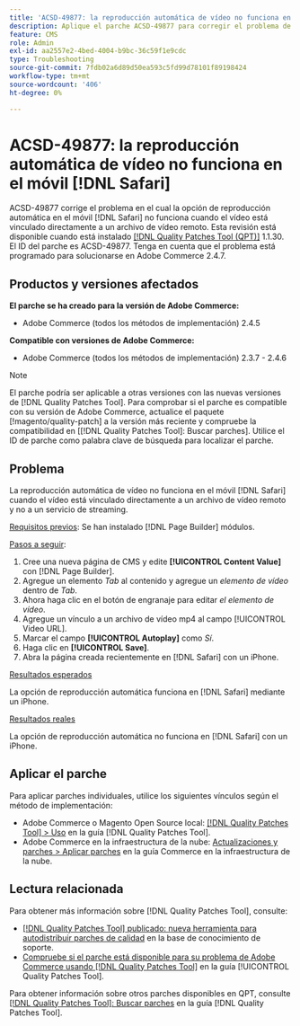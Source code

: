 ```yaml
---
title: 'ACSD-49877: la reproducción automática de vídeo no funciona en dispositivos móviles [!DNL Safari]'
description: Aplique el parche ACSD-49877 para corregir el problema de Adobe Commerce en el que la opción de reproducción automática de vídeo no funciona en dispositivos móviles [!DNL Safari] cuando el vídeo está vinculado directamente a un archivo de vídeo remoto.
feature: CMS
role: Admin
exl-id: aa2557e2-4bed-4004-b9bc-36c59f1e9cdc
type: Troubleshooting
source-git-commit: 7fdb02a6d89d50ea593c5fd99d78101f89198424
workflow-type: tm+mt
source-wordcount: '406'
ht-degree: 0%

---
```


# ACSD-49877: la reproducción automática de vídeo no funciona en el móvil [!DNL Safari]

ACSD-49877 corrige el problema en el cual la opción de reproducción automática en el móvil [!DNL Safari] no funciona cuando el vídeo está vinculado directamente a un archivo de vídeo remoto. Esta revisión está disponible cuando está instalado [[!DNL Quality Patches Tool (QPT)]](https://experienceleague.adobe.com/en/docs/commerce-operations/tools/quality-patches-tool/quality-patches-tool-to-self-serve-quality-patches) 1.1.30. El ID del parche es ACSD-49877. Tenga en cuenta que el problema está programado para solucionarse en Adobe Commerce 2.4.7.

## Productos y versiones afectados

**El parche se ha creado para la versión de Adobe Commerce:**

* Adobe Commerce (todos los métodos de implementación) 2.4.5

**Compatible con versiones de Adobe Commerce:**

* Adobe Commerce (todos los métodos de implementación) 2.3.7 - 2.4.6

>[!NOTE]
>
>El parche podría ser aplicable a otras versiones con las nuevas versiones de [!DNL Quality Patches Tool]. Para comprobar si el parche es compatible con su versión de Adobe Commerce, actualice el paquete [!magento/quality-patch] a la versión más reciente y compruebe la compatibilidad en [[!DNL Quality Patches Tool]: Buscar parches]. Utilice el ID de parche como palabra clave de búsqueda para localizar el parche.

## Problema

La reproducción automática de vídeo no funciona en el móvil [!DNL Safari] cuando el vídeo está vinculado directamente a un archivo de vídeo remoto y no a un servicio de streaming.

<u>Requisitos previos</u>:
Se han instalado [!DNL Page Builder] módulos.

<u>Pasos a seguir</u>:

1. Cree una nueva página de CMS y edite **[!UICONTROL Content Value]** con [!DNL Page Builder].
1. Agregue un elemento *Tab* al contenido y agregue un *elemento de vídeo* dentro de *Tab*.
1. Ahora haga clic en el botón de engranaje para editar *el elemento de vídeo*.
1. Agregue un vínculo a un archivo de vídeo mp4 al campo [!UICONTROL Video URL].
1. Marcar el campo **[!UICONTROL Autoplay]** como *Sí*.
1. Haga clic en **[!UICONTROL Save]**.
1. Abra la página creada recientemente en [!DNL Safari] con un iPhone.

<u>Resultados esperados</u>

La opción de reproducción automática funciona en [!DNL Safari] mediante un iPhone.

<u>Resultados reales</u>

La opción de reproducción automática no funciona en [!DNL Safari] con un iPhone.

## Aplicar el parche

Para aplicar parches individuales, utilice los siguientes vínculos según el método de implementación:

* Adobe Commerce o Magento Open Source local: [[!DNL Quality Patches Tool] > Uso](/help/tools/quality-patches-tool/usage.md) en la guía [!DNL Quality Patches Tool].
* Adobe Commerce en la infraestructura de la nube: [Actualizaciones y parches > Aplicar parches](https://experienceleague.adobe.com/docs/commerce-cloud-service/user-guide/develop/upgrade/apply-patches.html) en la guía Commerce en la infraestructura de la nube.

## Lectura relacionada

Para obtener más información sobre [!DNL Quality Patches Tool], consulte:

* [[!DNL Quality Patches Tool] publicado: nueva herramienta para autodistribuir parches de calidad](https://experienceleague.adobe.com/en/docs/commerce-operations/tools/quality-patches-tool/quality-patches-tool-to-self-serve-quality-patches) en la base de conocimiento de soporte.
* [Compruebe si el parche está disponible para su problema de Adobe Commerce usando [!DNL Quality Patches Tool]](/help/tools/quality-patches-tool/patches-available-in-qpt/check-patch-for-magento-issue-with-magento-quality-patches.md) en la guía [!UICONTROL Quality Patches Tool].


Para obtener información sobre otros parches disponibles en QPT, consulte [[!DNL Quality Patches Tool]: Buscar parches](https://experienceleague.adobe.com/tools/commerce-quality-patches/index.html) en la guía [!DNL Quality Patches Tool].
